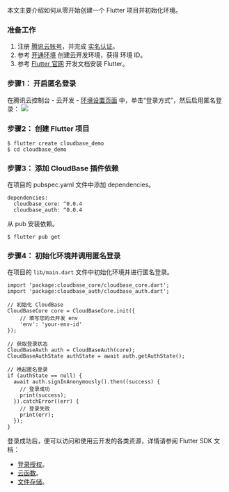 本文主要介绍如何从零开始创建一个 Flutter 项目并初始化环境。

### 准备工作
1. 注册 [腾讯云账号](https://cloud.tencent.com/register?s_url=https%3A%2F%2Fcloud.tencent.com%2Fproduct%2Flvb)，并完成 [实名认证](https://cloud.tencent.com/document/product/378/3629)。
2. 参考 [开通环境](https://cloud.tencent.com/document/product/876/41391) 创建云开发环境，获得 环境 ID。
3. 参考 [Flutter 官网](https://flutter.cn/docs/get-started/install) 开发文档安装 Flutter。

### 步骤1： 开启匿名登录
在腾讯云控制台 - 云开发 - [环境设置页面](https://console.cloud.tencent.com/tcb/env/setting) 中，单击“登录方式”，然后启用匿名登录：
![](https://main.qcloudimg.com/raw/00fc7e367e87a28f488c8b2e247cac90.png)

### 步骤2： 创建 Flutter 项目
```
$ flutter create cloudbase_demo
$ cd cloudbase_demo
```

### 步骤3： 添加 CloudBase 插件依赖
在项目的 pubspec.yaml 文件中添加 dependencies。
```
dependencies:
  cloudbase_core: ^0.0.4
  cloudbase_auth: ^0.0.4
```

从 pub 安装依赖。
```
$ flutter pub get
```

### 步骤4： 初始化环境并调用匿名登录
在项目的 `lib/main.dart` 文件中初始化环境并进行匿名登录。
```
import 'package:cloudbase_core/cloudbase_core.dart';
import 'package:cloudbase_auth/cloudbase_auth.dart';

// 初始化 CloudBase
CloudBaseCore core = CloudBaseCore.init({
    // 填写您的云开发 env
    'env': 'your-env-id'
});

// 获取登录状态
CloudBaseAuth auth = CloudBaseAuth(core);
CloudBaseAuthState authState = await auth.getAuthState();

// 唤起匿名登录
if (authState == null) {
  await auth.signInAnonymously().then((success) {
    // 登录成功
    print(success);
  }).catchError((err) {
    // 登录失败
    print(err);
  });
}
```

登录成功后，便可以访问和使用云开发的各类资源，详情请参阅 Flutter SDK 文档：

- [登录授权](https://cloud.tencent.com/document/product/876/41618)。
- [云函数](https://cloud.tencent.com/document/product/876/41619)。
- [文件存储](https://cloud.tencent.com/document/product/876/41620)。

